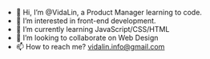 - 👋 Hi, I’m @VidaLin, a Product Manager learning to code.
- 👀 I’m interested in front-end development.
- 🌱 I’m currently learning JavaScript/CSS/HTML
- 💞️ I’m looking to collaborate on Web Design
- 📫 How to reach me? vidalin.info@gmail.com

<!---
VidaLin/VidaLin is a ✨ special ✨ repository because its `README.md` (this file) appears on your GitHub profile.
You can click the Preview link to take a look at your changes.
--->
